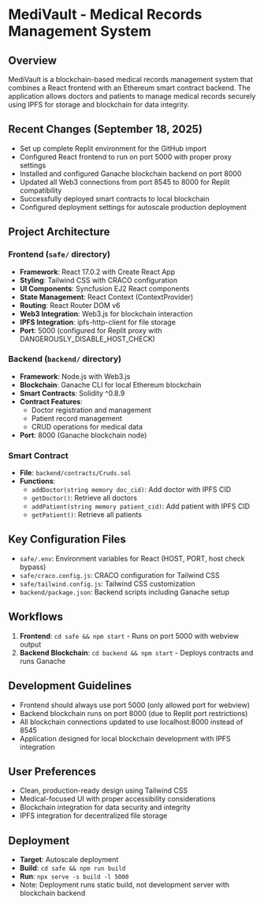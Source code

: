 # MediVault - Medical Records Management System

## Overview
MediVault is a blockchain-based medical records management system that combines a React frontend with an Ethereum smart contract backend. The application allows doctors and patients to manage medical records securely using IPFS for storage and blockchain for data integrity.

## Recent Changes (September 18, 2025)
- Set up complete Replit environment for the GitHub import
- Configured React frontend to run on port 5000 with proper proxy settings
- Installed and configured Ganache blockchain backend on port 8000
- Updated all Web3 connections from port 8545 to 8000 for Replit compatibility
- Successfully deployed smart contracts to local blockchain
- Configured deployment settings for autoscale production deployment

## Project Architecture

### Frontend (`safe/` directory)
- **Framework**: React 17.0.2 with Create React App
- **Styling**: Tailwind CSS with CRACO configuration
- **UI Components**: Syncfusion EJ2 React components
- **State Management**: React Context (ContextProvider)
- **Routing**: React Router DOM v6
- **Web3 Integration**: Web3.js for blockchain interaction
- **IPFS Integration**: ipfs-http-client for file storage
- **Port**: 5000 (configured for Replit proxy with DANGEROUSLY_DISABLE_HOST_CHECK)

### Backend (`backend/` directory)
- **Framework**: Node.js with Web3.js
- **Blockchain**: Ganache CLI for local Ethereum blockchain
- **Smart Contracts**: Solidity ^0.8.9
- **Contract Features**:
  - Doctor registration and management
  - Patient record management
  - CRUD operations for medical data
- **Port**: 8000 (Ganache blockchain node)

### Smart Contract
- **File**: `backend/contracts/Cruds.sol`
- **Functions**:
  - `addDoctor(string memory doc_cid)`: Add doctor with IPFS CID
  - `getDoctor()`: Retrieve all doctors
  - `addPatient(string memory patient_cid)`: Add patient with IPFS CID
  - `getPatient()`: Retrieve all patients

## Key Configuration Files
- `safe/.env`: Environment variables for React (HOST, PORT, host check bypass)
- `safe/craco.config.js`: CRACO configuration for Tailwind CSS
- `safe/tailwind.config.js`: Tailwind CSS customization
- `backend/package.json`: Backend scripts including Ganache setup

## Workflows
1. **Frontend**: `cd safe && npm start` - Runs on port 5000 with webview output
2. **Backend Blockchain**: `cd backend && npm start` - Deploys contracts and runs Ganache

## Development Guidelines
- Frontend should always use port 5000 (only allowed port for webview)
- Backend blockchain runs on port 8000 (due to Replit port restrictions)
- All blockchain connections updated to use localhost:8000 instead of 8545
- Application designed for local blockchain development with IPFS integration

## User Preferences
- Clean, production-ready design using Tailwind CSS
- Medical-focused UI with proper accessibility considerations
- Blockchain integration for data security and integrity
- IPFS integration for decentralized file storage

## Deployment
- **Target**: Autoscale deployment
- **Build**: `cd safe && npm run build` 
- **Run**: `npx serve -s build -l 5000`
- Note: Deployment runs static build, not development server with blockchain backend